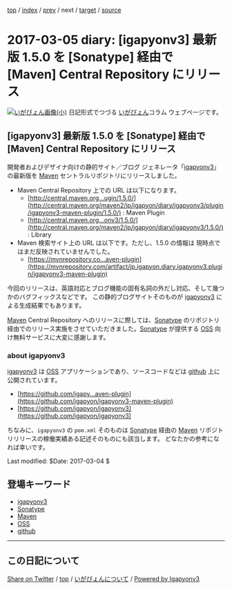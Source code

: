 [top](../index.html) 
 / [index](index.html) 
 / [prev](ig170304.html) 
 / next 
 / [target](https://igapyon.github.io/diary/2017/ig170305.html) 
 / [source](https://github.com/igapyon/diary/blob/master/2017/ig170305.src.md) 

2017-03-05 diary: [igapyonv3] 最新版 1.5.0 を [Sonatype] 経由で [Maven] Central Repository にリリース
=====================================================================================================
[![いがぴょん画像(小)](https://igapyon.github.io/diary/images/iga200306s.jpg "いがぴょん")](https://igapyon.github.io/diary/memo/memoigapyon.html) 日記形式でつづる [いがぴょん](https://igapyon.github.io/diary/memo/memoigapyon.html)コラム ウェブページです。

## [igapyonv3] 最新版 1.5.0 を [Sonatype] 経由で [Maven] Central Repository にリリース

開発者およびデザイナ向けの静的サイト／ブログ ジェネレータ「[igapyonv3](../keyword/igapyonv3.html)」の最新版を [Maven](../keyword/maven.html) セントラルリポジトリにリリースしました。

* Maven Central Repository 上での URL は以下になります。
  * [http://central.maven.org...ugin/1.5.0/](http://central.maven.org/maven2/jp/igapyon/diary/igapyonv3/plugin/igapyonv3-maven-plugin/1.5.0/) : Maven Plugin
  * [http://central.maven.org...onv3/1.5.0/](http://central.maven.org/maven2/jp/igapyon/diary/igapyonv3/1.5.0/) : Library
* Maven 検索サイト上の URL は以下です。ただし、1.5.0 の情報は 現時点ではまだ反映されていませんでした。
  * [https://mvnrepository.co...aven-plugin](https://mvnrepository.com/artifact/jp.igapyon.diary.igapyonv3.plugin/igapyonv3-maven-plugin)

今回のリリースは、英語対応とブログ機能の固有名詞の外だし対応、そして幾つかのバグフィックスなどです。
この静的ブログサイトそのものが [igapyonv3](../keyword/igapyonv3.html) による生成結果でもあります。

[Maven](../keyword/maven.html) Central Repository へのリリースに際しては、[Sonatype](../keyword/sonatype.html) のリポジトリ経由でのリリース実施をさせていただきました。[Sonatype](../keyword/sonatype.html) が提供する [OSS](../keyword/oss.html) 向け無料サービスに大変に感謝します。

### about igapyonv3

[igapyonv3](../keyword/igapyonv3.html) は [OSS](../keyword/oss.html) アプリケーションであり、ソースコードなどは [github](../keyword/github.html) 上に公開されています。

* [https://github.com/igapy...aven-plugin](https://github.com/igapyon/igapyonv3-maven-plugin)
* [https://github.com/igapyon/igapyonv3](https://github.com/igapyon/igapyonv3)

ちなみに、`igapyonv3` の `pom.xml` そのものは [Sonatype](../keyword/sonatype.html) 経由の [Maven](../keyword/maven.html) リポジトリリリースの稼働実績ある記述そのものにも該当します。
どなたかの参考になれば幸いです。

Last modified: $Date: 2017-03-04 $

## 登場キーワード

* [igapyonv3](../keyword/igapyonv3.html)
* [Sonatype](../keyword/sonatype.html)
* [Maven](../keyword/maven.html)
* [OSS](../keyword/oss.html)
* [github](../keyword/github.html)

----------------------------------------------------------------------------------------------------

## この日記について

[Share on Twitter](https://twitter.com/intent/tweet?hashtags=igapyon%2Cdiary%2C%E3%81%84%E3%81%8C%E3%81%B4%E3%82%87%E3%82%93%2Cigapyonv3%2CSonatype%2CMaven%2COSS%2Cgithub&text=%5Bigapyonv3%5D+%E6%9C%80%E6%96%B0%E7%89%88+1.5.0+%E3%82%92+%5BSonatype%5D+%E7%B5%8C%E7%94%B1%E3%81%A7+%5BMaven%5D+Central+Repository+%E3%81%AB%E3%83%AA%E3%83%AA%E3%83%BC%E3%82%B9&url=https%3A%2F%2Figapyon.github.io%2Fdiary%2F2017%2Fig170305.html) / [top](../index.html) / [いがぴょんについて](https://igapyon.github.io/diary/memo/memoigapyon.html) / [Powered by Igapyonv3](https://github.com/igapyon/igapyonv3)
